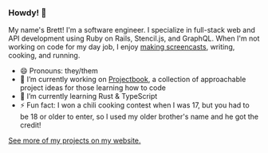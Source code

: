 ### Howdy! 🤠

My name's Brett! I'm a software engineer. I specialize in full-stack web and API development using Ruby on Rails, Stencil.js, and GraphQL. When I'm not working on code for my day job, I enjoy [making screencasts](https://youtube.com/c/Monoso), writing, cooking, and running.

- 😄 Pronouns: they/them
- 🔭 I’m currently working on [Projectbook](https://projectbook.code.brettchalupa.com), a collection of approachable project ideas for those learning how to code
- 🌱 I’m currently learning Rust & TypeScript
- ⚡ Fun fact: I won a chili cooking contest when I was 17, but you had to be 18 or older to enter, so I used my older brother's name and he got the credit!

[See more of my projects on my website.](https://code.brettchalupa.com)

